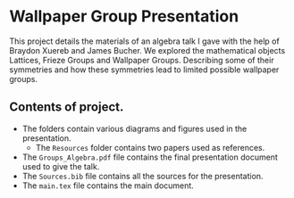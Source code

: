 # Wallpaper Group Presentation

This project details the materials of an algebra talk I gave with the help of Braydon Xuereb and James Bucher.
We explored the mathematical objects Lattices, Frieze Groups and Wallpaper Groups. 
Describing some of their symmetries and how these symmetries lead to limited possible wallpaper groups.  

## Contents of project.
- The folders contain various diagrams and figures used in the presentation.
  - The `Resources` folder contains two papers used as references.
- The `Groups_Algebra.pdf` file contains the final presentation document used to give the talk.
- The `Sources.bib` file contains all the sources for the presentation.
- The `main.tex` file contains the main document.
